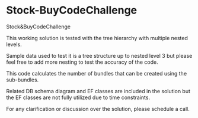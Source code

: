 # Stock-BuyCodeChallenge
Stock&amp;BuyCodeChallenge

This working solution is tested with the tree hierarchy with multiple nested levels.

Sample data used to test it is a tree structure up to nested level 3 but please feel free to add more nesting to test the accuracy of the code.

This code calculates the number of bundles  that can be created using the sub-bundles. 

Related DB schema diagram and  EF classes are included in the solution but the EF classes are not fully utilized due to time constraints.

For any clarification or discussion  over the solution, please schedule a call. 
